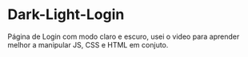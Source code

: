 # Dark-Light-Login
Página de Login com modo claro e escuro, usei o video para aprender melhor a manipular JS, CSS e HTML em conjuto.
